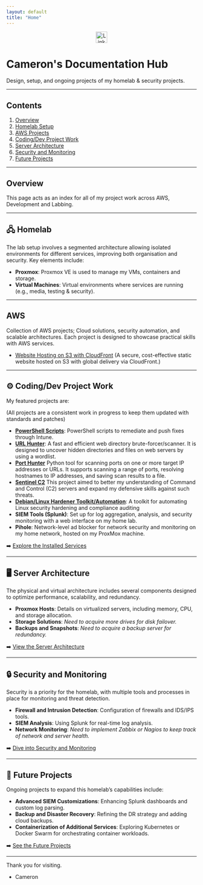 ```yaml
---
layout: default
title: "Home"
---
```


<!-- LinkedIn logo and link at the top -->
<div style="text-align: center; margin-bottom: 20px;">
  <a href="https://www.linkedin.com/in/cameron-ws/" target="_blank" aria-label="LinkedIn">
    <img src="https://cdn-icons-png.flaticon.com/512/61/61109.png" alt="LinkedIn" style="width: 30px; height: 30px;"/>
  </a>
</div>

# Cameron's Documentation Hub

Design, setup, and ongoing projects of my homelab & security projects.

---

## Contents

1. [Overview](#overview)
2. [Homelab Setup](#🖧-Homelab)
3. [AWS Projects](#aws)
4. [Coding/Dev Project Work](#Coding/Dev-Project-Work)
5. [Server Architecture](#server-architecture)
6. [Security and Monitoring](#security-and-monitoring)
7. [Future Projects](#future-projects)

---

## Overview

This page acts as an index for all of my project work across AWS, Development and Labbing.

---

## 🖧 Homelab

The lab setup involves a segmented architecture allowing isolated environments for different services, improving both organisation and security. Key elements include:

- **Proxmox**: Proxmox VE is used to manage my VMs, containers and storage.
- **Virtual Machines**: Virtual environments where services are running (e.g., media, testing & security).

---

## AWS

Collection of AWS projects; Cloud solutions, security automation, and scalable architectures. Each project is designed to showcase practical skills with AWS services.

- [Website Hosting on S3 with CloudFront](aws-s3-website.md) (A secure, cost-effective static website hosted on S3 with global delivery via CloudFront.)
  

---

## ⚙️ Coding/Dev Project Work

My featured projects are:

(All projects are a consistent work in progress to keep them updated with standards and patches)

- **[PowerShell Scripts](https://github.com/cwsecur1ty/PowerShell-Scripts)**: PowerShell scripts to remediate and push fixes through Intune.
- **[URL Hunter](https://github.com/cwsecur1ty/URLHunter)**: A fast and efficient web directory brute-forcer/scanner. It is designed to uncover hidden directories and files on web servers by using a wordlist.
- **[Port Hunter](https://github.com/cwsecur1ty/PortFinder)** Python tool for scanning ports on one or more target IP addresses or URLs. It supports scanning a range of ports, resolving hostnames to IP addresses, and saving scan results to a file.
- **[Sentinel C2](https://github.com/cwsecur1ty/SentinelC2)** This project aimed to better my understanding of Command and Control (C2) servers and expand my defensive skills against such threats.
- **[Debian/Linux Hardener Toolkit/Automation](https://github.com/cwsecur1ty/Debian-Hardener-Toolkit)**: A toolkit for automating Linux security hardening and compliance auditing
- **SIEM Tools (Splunk)**: Set up for log aggregation, analysis, and security monitoring with a web interface on my home lab.
- **Pihole**: Network-level ad blocker for network security and monitoring on my home network, hosted on my ProxMox machine.
  
➡️ [Explore the Installed Services](services.md)

---

## 🖥️ Server Architecture

The physical and virtual architecture includes several components designed to optimize performance, scalability, and redundancy. 

- **Proxmox Hosts**: Details on virtualized servers, including memory, CPU, and storage allocation.
- **Storage Solutions**: _Need to acquire more drives for disk failover._
- **Backups and Snapshots**: _Need to acquire a backup server for redundancy._

➡️ [View the Server Architecture](architecture.md)

---

## 🔒 Security and Monitoring

Security is a priority for the homelab, with multiple tools and processes in place for monitoring and threat detection.

- **Firewall and Intrusion Detection**: Configuration of firewalls and IDS/IPS tools.
- **SIEM Analysis**: Using Splunk for real-time log analysis.
- **Network Monitoring**: _Need to implement Zabbix or Nagios to keep track of network and server health._

➡️ [Dive into Security and Monitoring](security.md)

---

## 🚀 Future Projects

Ongoing projects to expand this homelab’s capabilities include:

- **Advanced SIEM Customizations**: Enhancing Splunk dashboards and custom log parsing.
- **Backup and Disaster Recovery**: Refining the DR strategy and adding cloud backups.
- **Containerization of Additional Services**: Exploring Kubernetes or Docker Swarm for orchestrating container workloads.

➡️ [See the Future Projects](future-projects.md)

---

Thank you for visiting.

- Cameron
